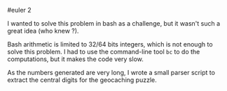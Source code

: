 #euler 2

I wanted to solve this problem in bash as a challenge, but it wasn't such a great idea (who knew ?).

Bash arithmetic is limited to 32/64 bits integers, which is not enough to solve this problem. 
I had to use the command-line tool `bc` to do the computations, but it makes the code very slow.

As the numbers generated are very long, I wrote a small parser script to extract the central digits for the geocaching puzzle.
